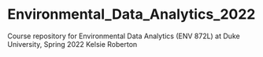 # Environmental_Data_Analytics_2022

Course repository for Environmental Data Analytics (ENV 872L) at Duke University, Spring 2022
Kelsie Roberton